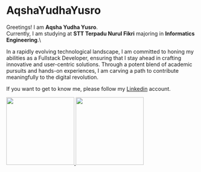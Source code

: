 ﻿# AqshaYudhaYusro

Greetings! I am **Aqsha Yudha Yusro**.\
Currently, I am studying at **STT Terpadu Nurul Fikri** majoring in **Informatics Engineering**.\

In a rapidly evolving technological landscape, I am committed to honing my abilities as a Fullstack Developer, ensuring that I stay ahead in crafting innovative and user-centric solutions. Through a potent blend of academic pursuits and hands-on experiences, I am carving a path to contribute meaningfully to the digital revolution.

If you want to get to know me, please follow my [Linkedin](https://www.linkedin.com/in/aqsha-yudha/) account.

<p align="left">
<a href="https://github.com/AqshaYudhaYusro">
  <img height="180em" src="https://github-readme-stats-eight-theta.vercel.app/api?username=AqshaYudhaYusro&show_icons=true&theme=algolia&include_all_commits=true&count_private=true"/>
  <img height="180em" src="https://github-readme-stats-eight-theta.vercel.app/api/top-langs/?username=AqshaYudhaYusro&layout=compact&langs_count=8&theme=algolia"/>
</a>
</p>

<!--
**AqshaYudhaYusro/AqshaYudhaYusro** is a ✨ _special_ ✨ repository because its `README.md` (this file) appears on your GitHub profile.

Here are some ideas to get you started:

- 🔭 I’m currently working on ...
- 🌱 I’m currently learning ...
- 👯 I’m looking to collaborate on ...
- 🤔 I’m looking for help with ...
- 💬 Ask me about ...
- 📫 How to reach me: ...
- 😄 Pronouns: ...
- ⚡ Fun fact: ...
-->
